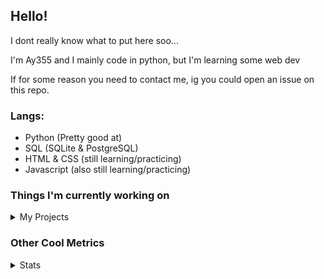 ## Hello!

I dont really know what to put here soo...

I'm Ay355 and I mainly code in python, but I'm learning some web dev

If for some reason you need to contact me, ig you could open an issue on this repo.

### Langs:
 - Python (Pretty good at)
 - SQL (SQLite & PostgreSQL)
 - HTML & CSS (still learning/practicing)
 - Javascript (also still learning/practicing)

 
### Things I'm currently working on

<details>
 <summary>My Projects</summary>
<br>
 
[Standle](https://discord.com/oauth2/authorize?client_id=810345494223781899&scope=bot&permissions=8)
 - A multipurpose discord bot for your server made with discord.py.

[RoboAy355](https://github.com/Ay-355/RoboAy355)
 - A personal discord bot that I use for random things.

[Asyncdictionary](https://github.com/Ay-355/asyncdictionary)
 - An async wrapper for a dictionary API. See the README for more info.

 
That's pretty much it, other stuff is closed-source cause I'm spending most of my time learning.
 
</details>


### Other Cool Metrics


<details>
<summary>Stats</summary>
<br>
 
<a href="https://github.com/Ay-355">
 <img align="center" src="https://github-readme-stats.vercel.app/api?username=Ay-355&theme=tokyonight&show_icons=true&count_private=true&hide_border=true" />
</a><a href="https://github.com/Ay-355">
  <img align="center" src="https://github-readme-stats.vercel.app/api/top-langs/?username=Ay-355&hide=toml&layout=compact&langs_count=8&theme=tokyonight&hide_border=true" />
</a>

 
&nbsp;

 
<!--START_SECTION:waka-->
**🐱 My Github Data** 

> 🏆 311 Contributions in the Year 2021
 > 
> 📦 1.2 kB Used in Github's Storage 
 > 
> 🚫 Not Opted to Hire
 > 
> 📜 9 Public Repositories 
 > 
> 🔑 2 Private Repositories  
 > 
**I'm a Night 🦉** 

```text
🌞 Morning    4 commits      ░░░░░░░░░░░░░░░░░░░░░░░░░   2.08% 
🌆 Daytime    81 commits     ██████████░░░░░░░░░░░░░░░   42.19% 
🌃 Evening    99 commits     █████████████░░░░░░░░░░░░   51.56% 
🌙 Night      8 commits      █░░░░░░░░░░░░░░░░░░░░░░░░   4.17%

```
📅 **I'm Most Productive on Thursday** 

```text
Monday       30 commits     ████░░░░░░░░░░░░░░░░░░░░░   15.62% 
Tuesday      30 commits     ████░░░░░░░░░░░░░░░░░░░░░   15.62% 
Wednesday    19 commits     ██░░░░░░░░░░░░░░░░░░░░░░░   9.9% 
Thursday     31 commits     ████░░░░░░░░░░░░░░░░░░░░░   16.15% 
Friday       28 commits     ███░░░░░░░░░░░░░░░░░░░░░░   14.58% 
Saturday     31 commits     ████░░░░░░░░░░░░░░░░░░░░░   16.15% 
Sunday       23 commits     ███░░░░░░░░░░░░░░░░░░░░░░   11.98%

```


📊 **This Week I Spent My Time On** 

```text
⌚︎ Time Zone: America/Phoenix

💬 Programming Languages: 
Python                   12 hrs 45 mins      █████████████████████░░░░   84.45% 
HTML                     58 mins             █░░░░░░░░░░░░░░░░░░░░░░░░   6.47% 
Other                    34 mins             █░░░░░░░░░░░░░░░░░░░░░░░░   3.86% 
CSS                      27 mins             ░░░░░░░░░░░░░░░░░░░░░░░░░   2.99% 
C++                      14 mins             ░░░░░░░░░░░░░░░░░░░░░░░░░   1.56%

🔥 Editors: 
VS Code                  15 hrs 5 mins       █████████████████████████   100.0%

🐱‍💻 Projects: 
standle-bot              7 hrs 28 mins       ████████████░░░░░░░░░░░░░   49.55% 
RoboAy355                5 hrs 24 mins       █████████░░░░░░░░░░░░░░░░   35.76% 
learnweb                 1 hr 25 mins        ██░░░░░░░░░░░░░░░░░░░░░░░   9.48% 
grass                    36 mins             █░░░░░░░░░░░░░░░░░░░░░░░░   4.03% 
discord.py               10 mins             ░░░░░░░░░░░░░░░░░░░░░░░░░   1.17%

💻 Operating System: 
Windows                  15 hrs 5 mins       █████████████████████████   100.0%

```

**I Mostly Code in Python** 

```text
Python                   6 repos             ██████████████████░░░░░░░   75.0% 
HTML                     1 repo              ███░░░░░░░░░░░░░░░░░░░░░░   12.5% 
C++                      1 repo              ███░░░░░░░░░░░░░░░░░░░░░░   12.5%

```



 Last Updated on 24/06/2021
<!--END_SECTION:waka-->
</details>
